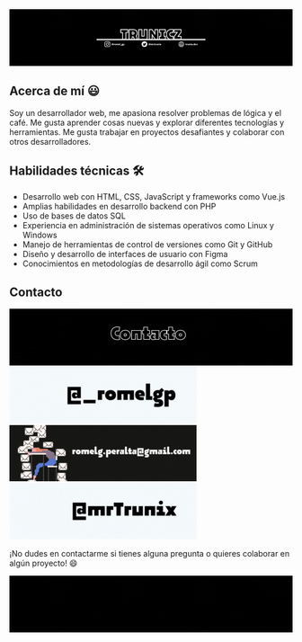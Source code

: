 <div>
  <img src="./src/background.gif" style="width=100%;">
</div>

## Acerca de mí 😃

Soy un desarrollador web, me apasiona resolver problemas de lógica y el café. Me gusta aprender cosas nuevas y explorar diferentes tecnologías y herramientas. Me gusta trabajar en proyectos desafiantes y colaborar con otros desarrolladores.

## Habilidades técnicas 🛠

- Desarrollo web con HTML, CSS, JavaScript y frameworks como Vue.js
- Amplias habilidades en desarrollo backend con PHP
- Uso de bases de datos SQL
- Experiencia en administración de sistemas operativos como Linux y Windows
- Manejo de herramientas de control de versiones como Git y GitHub
- Diseño y desarrollo de interfaces de usuario con Figma
- Conocimientos en metodologías de desarrollo ágil como Scrum

## Contacto

<div>
  <img src="./src/contacto.gif" style="width=100%;">
</div>
<div style="width=100%;display=flex;flex-wrap=wrap;">
  <div style="width=33%;">
    <a href="https://www.instagram.com/_romelgp/">
      <img src="./src/instagram.gif">
    </a>
  <div>
  <div style="width=33%;">
    <a href="mailto:romelg.peralta@gmail.com">
      <img src="./src/mail.gif">
    </a>
  <div>
  <div style="width=33%;">
    <a href="https://twitter.com/MrTrunix">
      <img src="./src/twitter.gif">
    </a>
  <div>
</div>

¡No dudes en contactarme si tienes alguna pregunta o quieres colaborar en algún proyecto! 😄

<div>
  <img src="./src/footer.gif" style="width=100%;">
</div>

